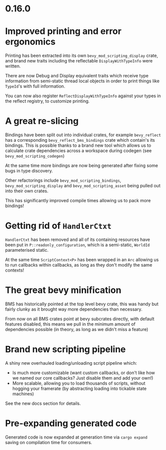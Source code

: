 # 0.16.0

# Improved printing and error ergonomics
Printing has been extracted into its own `bevy_mod_scripting_display` crate, and brand new traits including the reflectable `DisplayWithTypeInfo` were written.

There are now Debug and Display equivalent traits which receive type information from semi-static thread local objects in order to print things like `TypeId`'s with full information.

You can now also register `ReflectDisplayWithTypeInfo` against your types in the reflect registry, to customize printing.

# A great re-slicing
Bindings have been split out into individual crates, for example `bevy_reflect` has a corresponding `bevy_reflect_bms_bindings` crate which contain's its bindings. This is possible thanks to a brand new tool which allows us to calculate crate dependencies across a workspace during codegen (see `bevy_mod_scripting_codegen`)

At the same time more bindings are now being generated after fixing some bugs in type discovery.

Other refactorings include `bevy_mod_scripting_bindings`, `bevy_mod_scripting_display` and `bevy_mod_scripting_asset` being pulled out into their own crates.

This has significantly improved compile times allowing us to pack more bindings!

# Getting rid of `HandlerCtxt`
`HandlerCtxt` has been removed and all of its containing resources have been put in `P::readonly_configuration`, which is a semi-static, `WorldId` parameterised static. 

At the same time `ScriptContext<P>` has been wrapped in an `Arc` allowing us to run callbacks within callbacks, as long as they don't modify the same contexts!

# The great bevy minification
BMS has historically pointed at the top level bevy crate, this was handy but fairly clunky as it brought way more dependencies than necessary.

From now on all BMS crates point at bevy subcrates directly, with default features disabled, this means we pull in the minimum amount of dependencies possible (in theory, as long as we didn't miss a feature)

# Brand new scripting pipeline

A shiny new overhauled loading/unloading script pipeline which:
- Is much more customizable (want custom callbacks, or don't like how we named our core callbacks? Just disable them and add your own!)
- More scalable, allowing you to load thousands of scripts, without hogging your framerate (by abstracting loading into tickable state machines)

See the new docs section for details.

# Pre-expanding generated code
Generated code is now expanded at generation time via `cargo expand` saving on compilation time for consumers.